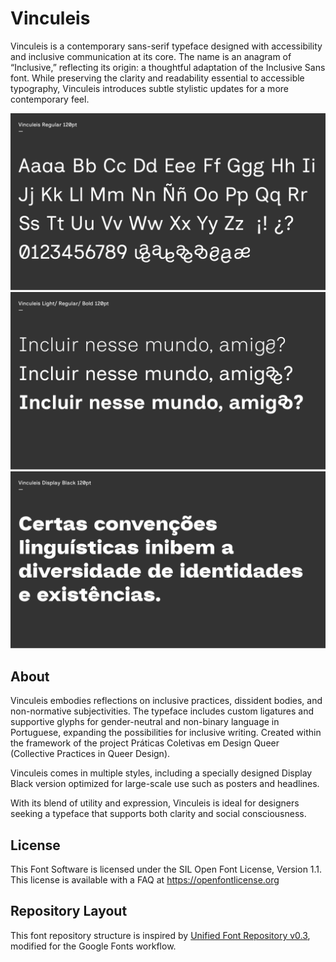 # Vinculeis

Vinculeis is a contemporary sans-serif typeface designed with accessibility and inclusive communication at its core. The name is an anagram of “Inclusive,” reflecting its origin: a thoughtful adaptation of the Inclusive Sans font. While preserving the clarity and readability essential to accessible typography, Vinculeis introduces subtle stylistic updates for a more contemporary feel.

![Sample Image](documentation/vinculeis.png)
![Sample Image](documentation/vinculeis2.png)
![Sample Image](documentation/vinculeis3.png)

## About

Vinculeis embodies reflections on inclusive practices, dissident bodies, and non-normative subjectivities. The typeface includes custom ligatures and supportive glyphs for gender-neutral and non-binary language in Portuguese, expanding the possibilities for inclusive writing. Created within the framework of the project Práticas Coletivas em Design Queer (Collective Practices in Queer Design).

Vinculeis comes in multiple styles, including a specially designed Display Black version optimized for large-scale use such as posters and headlines.

With its blend of utility and expression, Vinculeis is ideal for designers seeking a typeface that supports both clarity and social consciousness.


## License

This Font Software is licensed under the SIL Open Font License, Version 1.1.
This license is available with a FAQ at https://openfontlicense.org

## Repository Layout

This font repository structure is inspired by [Unified Font Repository v0.3](https://github.com/unified-font-repository/Unified-Font-Repository), modified for the Google Fonts workflow.
